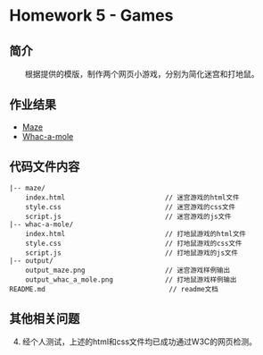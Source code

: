 # Homework 5 - Games

## 简介

　　根据提供的模版，制作两个网页小游戏，分别为简化迷宫和打地鼠。

## 作业结果

- [Maze](https://reganfan.github.io/LearningWeb2.0/docs/Homework-5-Games/maze/index.html)
- [Whac-a-mole](https://reganfan.github.io/LearningWeb2.0/docs/Homework-5-Games/whac-a-mole/index.html)

## 代码文件内容

```
|-- maze/
	index.html                         // 迷宫游戏的html文件
	style.css                          // 迷宫游戏的css文件
	script.js                          // 迷宫游戏的js文件
|-- whac-a-mole/
	index.html                         // 打地鼠游戏的html文件
	style.css                          // 打地鼠游戏的css文件
	script.js                          // 打地鼠游戏的js文件
|-- output/
	output_maze.png                    // 迷宫游戏样例输出
	output_whac_a_mole.png             // 打地鼠游戏样例输出
README.md                               // readme文档
```

## 其他相关问题

4. 经个人测试，上述的html和css文件均已成功通过W3C的网页检测。